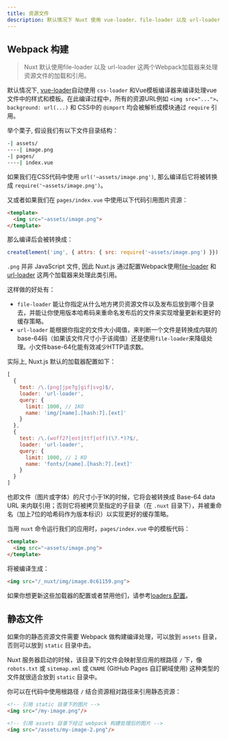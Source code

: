 ```yaml
---
title: 资源文件
description: 默认情况下 Nuxt 使用 vue-loader、file-loader 以及 url-loader 这三个Webpack加载器来处理文件的加载和引用。
---
```


## Webpack 构建

> Nuxt 默认使用file-loader 以及 url-loader 这两个Webpack加载器来处理资源文件的加载和引用。

默认情况下, [vue-loader](http://vue-loader.vuejs.org/en/)自动使用 `css-loader` 和Vue模板编译器来编译处理vue文件中的样式和模板。在此编译过程中，所有的资源URL例如 `<img src="...">`、 `background: url(...)` 和 CSS中的 `@import` 均会被解析成模块通过 `require` 引用。

举个栗子, 假设我们有以下文件目录结构：

```bash
-| assets/
----| image.png
-| pages/
----| index.vue
```

如果我们在CSS代码中使用 `url('~assets/image.png')`, 那么编译后它将被转换成 `require('~assets/image.png')`。

又或者如果我们在 `pages/index.vue` 中使用以下代码引用图片资源：
```html
<template>
  <img src="~assets/image.png">
</template>
```

那么编译后会被转换成：

```js
createElement('img', { attrs: { src: require('~assets/image.png') }})
```

`.png` 并非 JavaScript 文件, 因此 Nuxt.js 通过配置Webpack使用[file-loader](https://github.com/webpack/file-loader) 和 [url-loader](https://github.com/webpack/url-loader) 这两个加载器来处理此类引用。

这样做的好处有：
- `file-loader` 能让你指定从什么地方拷贝资源文件以及发布后放到哪个目录去，并能让你使用版本哈希码来重命名发布后的文件来实现增量更新和更好的缓存策略。
- `url-loader` 能根据你指定的文件大小阈值，来判断一个文件是转换成内联的base-64码（如果该文件尺寸小于该阈值）还是使用`file-loader`来降级处理。小文件base-64化能有效减少HTTP请求数。

实际上, Nuxt.js 默认的加载器配置如下：

```js
[
  {
    test: /\.(png|jpe?g|gif|svg)$/,
    loader: 'url-loader',
    query: {
      limit: 1000, // 1KO
      name: 'img/[name].[hash:7].[ext]'
    }
  },
  {
    test: /\.(woff2?|eot|ttf|otf)(\?.*)?$/,
    loader: 'url-loader',
    query: {
      limit: 1000, // 1 KO
      name: 'fonts/[name].[hash:7].[ext]'
    }
  }
]
```

也即文件（图片或字体）的尺寸小于1K的时候，它将会被转换成 Base-64 data URL 来内联引用；否则它将被拷贝至指定的子目录（在 `.nuxt` 目录下），并被重命名（加上7位的哈希码作为版本标识）以实现更好的缓存策略。

当用 `nuxt` 命令运行我们的应用时，`pages/index.vue` 中的模板代码：

```html
<template>
  <img src="~assets/image.png">
</template>
```

将被编译生成：
```html
<img src="/_nuxt/img/image.0c61159.png">
```

如果你想更新这些加载器的配置或者禁用他们，请参考[loaders 配置](/api/configuration-build)。

## 静态文件

如果你的静态资源文件需要 Webpack 做构建编译处理，可以放到 `assets` 目录，否则可以放到 `static` 目录中去。

Nuxt 服务器启动的时候，该目录下的文件会映射至应用的根路径 `/` 下，像 `robots.txt` 或 `sitemap.xml` 或 `CNAME` (GitHub Pages 自訂網域使用) 这种类型的文件就很适合放到 `static` 目录中。

你可以在代码中使用根路径 `/` 结合资源相对路径来引用静态资源：

```html
<!-- 引用 static 目录下的图片 -->
<img src="/my-image.png"/>

<!-- 引用 assets 目录下经过 webpack 构建处理后的图片 -->
<img src="/assets/my-image-2.png"/>
```
